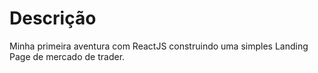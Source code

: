 # Descrição

Minha primeira aventura com ReactJS construindo uma simples Landing Page de mercado de trader.
